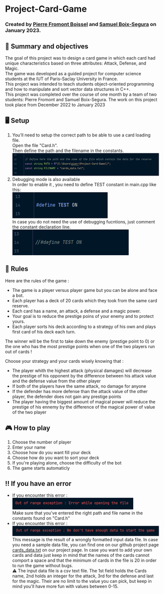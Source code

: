 # Project-Card-Game

### Created by <a href="https://github.com/Pierrafrom" target="_blank">Pierre Fromont Boissel</a> and <a href="https://github.com/Samuelito78" target="_blank">Samuel Boix-Segura</a> on January 2023. <br>

## 🎯 Summary and objectives
The goal of this project was to design a card game in which each card had unique characteristics based on three attributes: Attack, Defense, and Magic.<br> 
The game was developed as a guided project for computer science students at the IUT of Paris-Saclay University in France.<br>
This project was intended to teach students object-oriented programming and how to manipulate and sort vector data structures in C++.<br> 
This project was completed over the course of one month by a team of two students: Pierre Fromont and Samuel Boix-Segura. The work on this project took place from December 2022 to January 2023

## 🖥️ Setup
1. You'll need to setup the correct path to be able to use a card loading file.<br>
Open the file "Card.h". <br>
Then define the path and the filename in the constants.
![Path](img/Path.PNG)
2. Debugging mode is also available<br>
In order to enable it , you need to define TEST constant in main.cpp like this: <br>
![testOn](img/testOn.PNG) <br>
In case you do not need the use of debugging fucntions, just comment the constant declaration line. <br>
![testOff](img/testOff.PNG)

## 📃 Rules
Here are the rules of the game : <br>
- The game is a player versus player game but you can be alone and face a bot.
- Each player has a deck of 20 cards which they took from the same card reserve.
- Each card has a name, an attack, a defense and a magic power.
- Your goal is to reduce the prestige poins of your enemy and to protect yours.
- Each player sorts his deck according to a strategy of his own and plays first card of his deck each turn. <br>

The winner will be the first to take down the enemy (prestige point to 0) or the one who has the most prestige points when one of the two players run out of cards !

Choose your strategy and your cards wisely knowing that : <br>
- The player whith the highest attack (physical damages) will decrease the prestige of his
  opponent by the difference between his attack value and the defense value from the other player
- If both of the players have the same attack, no damage for anyone
- If the defender has more defense than the attack value of the other player, the defender
  does not gain any prestige points
- The player having the biggest amount of magical power will reduce
  the prestige of his ennemy by the difference of the magical power of value of the two player <br>

## 🎮 How to play
1. Choose the number of player 
2. Enter your name
3. Choose how do you want fill your deck
4. Choose how do you want to sort your deck
5. If you're playing alone, choose the difficulty of the bot
6. The game starts automaticly

## ‼️ If you have an error
- If you encounter this error :<br>
  ![error](img/fileOpen.PNG)<br>
  Make sure that you've entered the right path and file name in the constants found on "Card.h"
- If you encounter this error :<br>
  ![error](img/data.PNG)<br>
  This message is the result of a wrongly formatted input data file. In case you need a sample data file, you can find one on our github project page <a href="https://github.com/Pierrafrom/Project-Card-Game/blob/main/cards_data.txt" target="_blank">cards_data.txt</a> on our project page. In case you want to add your own cards and data just keep in mind that the names of the cards cannot comport a space and that the minimum of cards in the file is 20 in order to run the game without bugs. <br>
⚠️ The input data file is a csv text file. The 1st field holds the Cards name, 2nd holds an integer for the attack, 3rd for the defense and last for the magic. Their are no limit to the value you can pick, but keep in mind you'll have more fun with values between 0-15.
